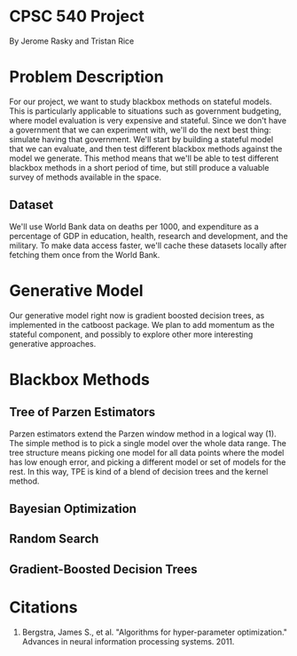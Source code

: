 # CPSC 540 Project

By Jerome Rasky and Tristan Rice

# Problem Description

For our project, we want to study blackbox methods on stateful models. This is
particularly applicable to situations such as government budgeting, where model
evaluation is very expensive and stateful. Since we don't have a government that
we can experiment with, we'll do the next best thing: simulate having that
government. We'll start by building a stateful model that we can evaluate, and
then test different blackbox methods against the model we generate. This method
means that we'll be able to test different blackbox methods in a short period of
time, but still produce a valuable survey of methods available in the space.

## Dataset

We'll use World Bank data on deaths per 1000, and expenditure as a percentage of
GDP in education, health, research and development, and the military. To make
data access faster, we'll cache these datasets locally after fetching them once
from the World Bank.

# Generative Model

Our generative model right now is gradient boosted decision trees, as
implemented in the catboost package. We plan to add momentum as the stateful
component, and possibly to explore other more interesting generative approaches.

# Blackbox Methods

## Tree of Parzen Estimators

Parzen estimators extend the Parzen window method in a logical way (1). The simple
method is to pick a single model over the whole data range. The tree structure
means picking one model for all data points where the model has low enough
error, and picking a different model or set of models for the rest. In this way,
TPE is kind of a blend of decision trees and the kernel method.

## Bayesian Optimization

## Random Search

## Gradient-Boosted Decision Trees

# Citations

1. Bergstra, James S., et al. "Algorithms for hyper-parameter optimization."
   Advances in neural information processing systems. 2011.